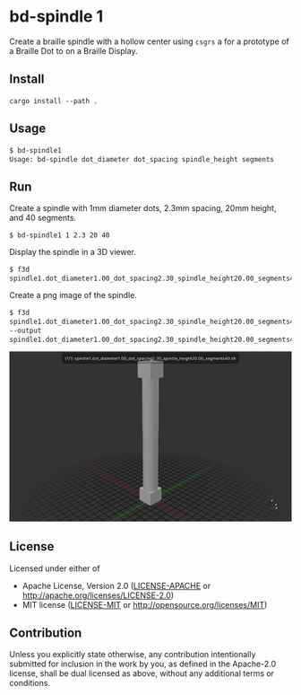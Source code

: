 # bd-spindle 1

Create a braille spindle with a hollow center using `csgrs` a for a prototype of
a Braille Dot to on a Braille Display.

## Install

```
cargo install --path .
```
## Usage

```
$ bd-spindle1 
Usage: bd-spindle dot_diameter dot_spacing spindle_height segments 
```

## Run

Create a spindle with 1mm diameter dots, 2.3mm spacing, 20mm height, and 40 segments.
```
$ bd-spindle1 1 2.3 20 40
```

Display the spindle in a 3D viewer.
```
$ f3d spindle1.dot_diameter1.00_dot_spacing2.30_spindle_height20.00_segments40.stl
```

Create a png image of the spindle.
```
$ f3d spindle1.dot_diameter1.00_dot_spacing2.30_spindle_height20.00_segments40.stl --output spindle1.dot_diameter1.00_dot_spacing2.30_spindle_height20.00_segments40.stl.png
```

![cargo run -- 1 2.3 20 40](./spindle1.dot_diameter1.00_dot_spacing2.30_spindle_height20.00_segments40.stl.png)

## License

Licensed under either of

- Apache License, Version 2.0 ([LICENSE-APACHE](LICENSE-APACHE) or http://apache.org/licenses/LICENSE-2.0)
- MIT license ([LICENSE-MIT](LICENSE-MIT) or http://opensource.org/licenses/MIT)

## Contribution

Unless you explicitly state otherwise, any contribution intentionally submitted
for inclusion in the work by you, as defined in the Apache-2.0 license, shall
be dual licensed as above, without any additional terms or conditions.
